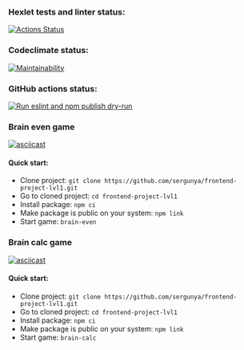 ### Hexlet tests and linter status:
[![Actions Status](https://github.com/sergunya/frontend-project-lvl1/workflows/hexlet-check/badge.svg)](https://github.com/sergunya/frontend-project-lvl1/actions)

### Codeclimate status:
[![Maintainability](https://api.codeclimate.com/v1/badges/a99a88d28ad37a79dbf6/maintainability)](https://codeclimate.com/github/codeclimate/codeclimate/maintainability)

### GitHub actions status:
[![Run eslint and npm publish dry-run](https://github.com/sergunya/frontend-project-lvl1/actions/workflows/makefile.yml/badge.svg)](https://github.com/sergunya/frontend-project-lvl1/actions/workflows/makefile.yml)


### Brain even game

[![asciicast](https://asciinema.org/a/465042.svg)](https://asciinema.org/a/465042)

#### Quick start:
* Clone project: `git clone https://github.com/sergunya/frontend-project-lvl1.git`
* Go to cloned project: `cd frontend-project-lvl1`
* Install package: `npm ci`
* Make package is public on your system: `npm link`
* Start game: `brain-even`


### Brain calc game

[![asciicast](https://asciinema.org/a/465196.svg)](https://asciinema.org/a/465196)

#### Quick start:
* Clone project: `git clone https://github.com/sergunya/frontend-project-lvl1.git`
* Go to cloned project: `cd frontend-project-lvl1`
* Install package: `npm ci`
* Make package is public on your system: `npm link`
* Start game: `brain-calc`